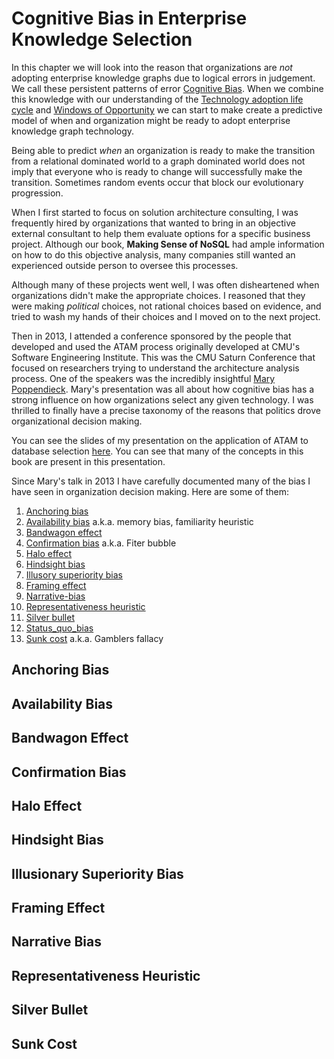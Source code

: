# Cognitive Bias in Enterprise Knowledge Selection

In this chapter we will look into the reason that organizations are *not* adopting enterprise knowledge graphs due to logical errors in judgement.  We call these persistent patterns of error [Cognitive Bias](../glossary.md#cognitive-bias).  When we combine this knowledge with our understanding of the [Technology adoption life cycle](../glossary.md#technology-adoption-life-cycle) and [Windows of Opportunity](#windows-of-opportunity) we can start to make create a predictive model of when and organization might be ready to adopt enterprise knowledge graph technology.

Being able to predict *when* an organization is ready to make the transition from a relational dominated world to a graph dominated world does not imply that everyone who is ready to change will successfully make the transition.  Sometimes random events occur that block our evolutionary progression.

When I first started to focus on solution architecture consulting, I was frequently hired by organizations that wanted to bring in an objective external consultant to help them evaluate options for a specific business project.  Although our book, **Making Sense of NoSQL** had ample information on how to do this objective analysis, many companies still wanted an experienced outside person to oversee this processes.

Although many of these projects went well, I was often disheartened when organizations didn't make the appropriate choices.  I reasoned that they were making *political* choices, not rational choices based on evidence, and tried to wash my hands of their choices and I moved on to the next project.

Then in 2013, I attended a conference sponsored by the people that developed and used the ATAM process originally developed at CMU's Software Engineering Institute.  This was the CMU Saturn Conference that focused on researchers trying to understand the architecture analysis process.  One of the speakers was the incredibly insightful [Mary Poppendieck](http://www.poppendieck.com/people.htm).  Mary's presentation was all about how cognitive bias has a strong influence on how organizations select any given technology.  I was thrilled to finally have a precise taxonomy of the reasons that politics drove organizational decision making.

You can see the slides of my presentation on the application of ATAM to database selection [here](https://resources.sei.cmu.edu/asset_files/presentation/2013_017_001_48645.pdf).  You can see that many of the concepts in this book are present in this presentation.

Since Mary's talk in 2013 I have carefully documented many of the bias I have seen in organization decision making.  Here are some of them:

1. [Anchoring bias](#anchoring-bias)
2. [Availability bias](#availability-bias) a.k.a. memory bias, familiarity heuristic
3. [Bandwagon effect](#bandwagon-effect)
4. [Confirmation bias](#confirmation-bias) a.k.a. Fiter bubble
5. [Halo effect](#halo-effect)
6. [Hindsight bias](#hindsight-bias)
7. [Illusory superiority bias](#illusory-superiority-bias)
8. [Framing effect](#framing-effect)
9. [Narrative-bias](#narrative-bias)
10. [Representativeness heuristic](#representativeness-heuristic)
11. [Silver bullet](#silver-bullet)
11. [Status_quo_bias](#status-quo-bias)
12. [Sunk cost](#sunk-cost) a.k.a. Gamblers fallacy

## Anchoring Bias

## Availability Bias

## Bandwagon Effect

## Confirmation Bias

## Halo Effect

## Hindsight Bias

## Illusionary Superiority Bias

## Framing Effect

## Narrative Bias

## Representativeness Heuristic

## Silver Bullet

## Sunk Cost




